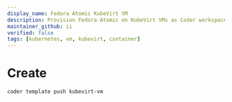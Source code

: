 ```yaml
---
display_name: Fedora Atomic KubeVirt VM
description: Provision Fedora Atomic on KubeVirt VMs as Coder workspaces
maintainer_github: ii
verified: false
tags: [kubernetes, vm, kubevirt, container]
---
```


# Create 

``` sh
coder template push kubevirt-vm
```
